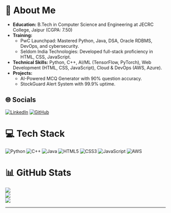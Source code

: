 # 💫 About Me

- **Education:** B.Tech in Computer Science and Engineering at JECRC College, Jaipur (CGPA: 7.50)
- **Training:** 
  - PwC Launchpad: Mastered Python, Java, DSA, Oracle RDBMS, DevOps, and cybersecurity.
  - Seldom India Technologies: Developed full-stack proficiency in HTML, CSS, JavaScript.
- **Technical Skills:** Python, C++, AI/ML (TensorFlow, PyTorch), Web Development (HTML, CSS, JavaScript), Cloud & DevOps (AWS, Azure).
- **Projects:** 
  - AI-Powered MCQ Generator with 90% question accuracy.
  - StockGuard Alert System with 99.9% uptime.

## 🌐 Socials

[![LinkedIn](https://img.shields.io/badge/LinkedIn-%230077B5.svg?logo=linkedin&logoColor=white)](https://linkedin.com/in/nalinsharma01) [![GitHub](https://img.shields.io/badge/GitHub-%23121011.svg?logo=github&logoColor=white)](https://github.com/nalin9887)

# 💻 Tech Stack

![Python](https://img.shields.io/badge/python-3670A0?style=for-the-badge&logo=python&logoColor=ffdd54) ![C++](https://img.shields.io/badge/c++-%2300599C.svg?style=for-the-badge&logo=c%2B%2B&logoColor=white) ![Java](https://img.shields.io/badge/java-%23ED8B00.svg?style=for-the-badge&logo=openjdk&logoColor=white) ![HTML5](https://img.shields.io/badge/html5-%23E34F26.svg?style=for-the-badge&logo=html5&logoColor=white) ![CSS3](https://img.shields.io/badge/css3-%231572B6.svg?style=for-the-badge&logo=css3&logoColor=white) ![JavaScript](https://img.shields.io/badge/javascript-%23323330.svg?style=for-the-badge&logo=javascript&logoColor=%23F7DF1E) ![AWS](https://img.shields.io/badge/AWS-%23FF9900.svg?style=for-the-badge&logo=amazon-aws&logoColor=white)

# 📊 GitHub Stats

![](https://github-readme-stats.vercel.app/api?username=nalin9887&theme=dark&hide_border=false)<br/>
![](https://github-readme-streak-stats.herokuapp.com/?user=nalin9887&theme=dark&hide_border=false)<br/>
![](https://github-readme-stats.vercel.app/api/top-langs/?username=nalin9887&theme=dark&hide_border=false)

---

